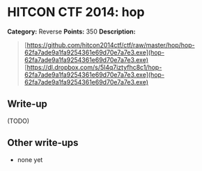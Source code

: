 # HITCON CTF 2014: hop

**Category:** Reverse
**Points:** 350
**Description:**

> [https://github.com/hitcon2014ctf/ctf/raw/master/hop/hop-62fa7ade9a1fa9254361e69d70e7a7e3.exe](hop-62fa7ade9a1fa9254361e69d70e7a7e3.exe)
> [https://dl.dropbox.com/s/5l4q7iztyfhc8c1/hop-62fa7ade9a1fa9254361e69d70e7a7e3.exe](hop-62fa7ade9a1fa9254361e69d70e7a7e3.exe)

## Write-up

(TODO)

## Other write-ups

* none yet
